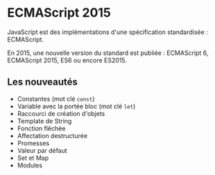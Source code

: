 # ECMAScript 2015

JavaScript est des implémentations d'une spécification standardisée : ECMAScript.

En 2015, une nouvelle version du standard est publiée : ECMAScript 6, ECMAScript 2015, ES6 ou encore ES2015.

## Les nouveautés

* Constantes (mot clé `const`)
* Variable avec la portée bloc (mot clé `let`)
* Raccourci de création d'objets
* Template de String
* Fonction flêchée
* Affectation destructurée
* Promesses
* Valeur par défaut
* Set et Map
* Modules
